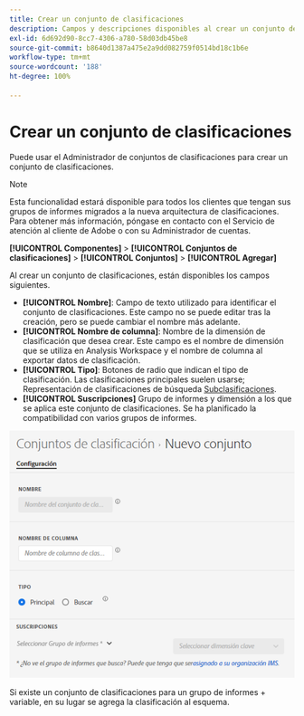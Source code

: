 ```yaml
---
title: Crear un conjunto de clasificaciones
description: Campos y descripciones disponibles al crear un conjunto de clasificaciones.
exl-id: 6d692d90-8cc7-4306-a780-58d03db45be8
source-git-commit: b8640d1387a475e2a9dd082759f0514bd18c1b6e
workflow-type: tm+mt
source-wordcount: '188'
ht-degree: 100%

---
```


# Crear un conjunto de clasificaciones

Puede usar el Administrador de conjuntos de clasificaciones para crear un conjunto de clasificaciones.

>[!NOTE]
>
>Esta funcionalidad estará disponible para todos los clientes que tengan sus grupos de informes migrados a la nueva arquitectura de clasificaciones. Para obtener más información, póngase en contacto con el Servicio de atención al cliente de Adobe o con su Administrador de cuentas.

**[!UICONTROL Componentes]** > **[!UICONTROL Conjuntos de clasificaciones]** > **[!UICONTROL Conjuntos]** > **[!UICONTROL Agregar]**

Al crear un conjunto de clasificaciones, están disponibles los campos siguientes.

* **[!UICONTROL Nombre]**: Campo de texto utilizado para identificar el conjunto de clasificaciones. Este campo no se puede editar tras la creación, pero se puede cambiar el nombre más adelante.
* **[!UICONTROL Nombre de columna]**: Nombre de la dimensión de clasificación que desea crear. Este campo es el nombre de dimensión que se utiliza en Analysis Workspace y el nombre de columna al exportar datos de clasificación.
* **[!UICONTROL Tipo]**: Botones de radio que indican el tipo de clasificación. Las clasificaciones principales suelen usarse; Representación de clasificaciones de búsqueda [Subclasificaciones](../c-sub-classifications.md).
* **[!UICONTROL Suscripciones]** Grupo de informes y dimensión a los que se aplica este conjunto de clasificaciones. Se ha planificado la compatibilidad con varios grupos de informes.

![Crear un conjunto de clasificaciones](../assets/classification-set-create.png)

Si existe un conjunto de clasificaciones para un grupo de informes + variable, en su lugar se agrega la clasificación al esquema.
